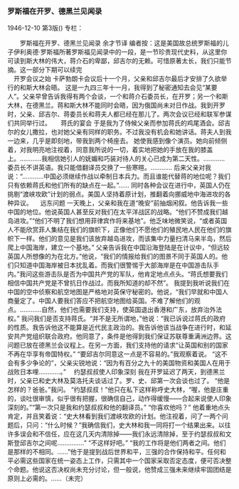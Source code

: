### 罗斯福在开罗、德黑兰见闻录

1946-12-10
第3版()
专栏：

　　罗斯福在开罗、德黑兰见闻录
    余才节译
    编者按：这是美国故总统罗斯福的儿子伊利奥德·罗斯福所著罗斯福见闻录中的一段，是一节珍贵现代史料，从这里你可读到斯大林的伟大，蒋介石的卑鄙，邱吉尔的无赖。可惜原著太长，我们只能节摘。这一部分下期可以续完
　　　　        
  　开罗会议之始
    卡萨勃朗卡会议后十一个月，父亲和邱吉尔最后才安排了久欲举行的和斯大林会晤。
    这是一九四三年十一月，我得到了秘密通知去会见“某要人”。父亲早曾告诉我得有两个会谈，一个和蒋介石委员长，在开罗；另一个和斯大林，在德黑兰。蒋和斯大林不能同时会晤，因为俄国尚未对日作战。我到开罗时，父亲、邱吉尔、蒋委员长和蒋夫人都已经在那儿了。两次会议已经和联军参谋们共同举行过。
　  蒋氏的宴会
    于是我为了侍候父亲而参加蒋氏的鸡尾酒会。邱吉尔的女儿撒拉，也对她父亲有同样的职务。不过我没有机会和她讲话。蒋夫人到我一边来，几乎是即刻地，带我到两个椅座去。
    她使我感到像个演员。她向前倾侧着，对我明亮地注视着，同意我所说的一切，着实地把她的手放在我的膝盖上。…………我相信她引人的妩媚和巧装对待人的关心已成为第二天性。…………
    委员长不讲英语。我只能借翻译员交换了一些寒暄。…………
    后来父亲对我说：“…………中国必须继续作战以牵制日本兵力。而且谁能代替蒋的地位呢？我们只有依赖蒋氏和他们所有的缺点在一起。”……
    同时各种会议在进行中，英国人仍在挑剔“渡峡攻欧”计划的弱点。美国人坚持着原计划，推翻着向挪威地中海进攻的各种异议。
  　远东问题
    一天晚上，父亲和我在道“晚安”前抽烟闲叙。他告诉我一些中国的地位。他说英国人甚至反对我们在太平洋战区的战略。“他们不赞成我们越岛进攻。”“他们不明了我们想用菲律宾作将来基地”。他乏味地微笑说，“或者英国人不能欣赏菲人集结在我们的旗帜下，正像他们不愿他们的殖民地人民在他们的旗帜下一样。他们的意见是我们该放弃越岛进攻，而该集中力量扫清马来半岛，然后爬上中国海岸，建立一个基地。”
    父亲告诉我在中国沿海登陆是在计议中，“但远较英国人所想像的为在北方。”他说，“我们的情报给我们的图景不同于英国人的。他们只知道中国海岸被日本扰乱着。而我们很警惕于大部海岸是在中国游击队手内。”我问这些游击队是否为中国共产党的军队，他肯定地点点头。“蒋氏想要我们相信中国共产党是不曾抗日作战过。而我所知道的却不然”。
    我提到我听说我们在中国的空中侦察和航空地图是严格地对英保守秘密的。他说，“我们早就和中国人商量定了。中国人要我们答应不把航空地图给英国。不难了解他们的观点。…………自然，他们也需要我们支持，使英国退出香港和广东，放弃治外法权。”
    我问我们是否支持蒋氏。“并不是无所谓地，”他说：“我已诉说过蒋氏的政府的性质。我告诉他这不能算是近代民主政治的。我告诉他该当战争在进行时，和延安共产党组织联合政府。他同意了，条件是他得到我们保证苏联尊重满洲边界。这问题已放在德黑兰会议程上。在另一方面，我们支持他的请求“让英国和别的国家不再在华享有帝国特权。”
    “要邱吉尔同意这一点是不容易的。”我观察着说。
    “这不会有多少争论的”，父亲尖锐地说：“因为有百分之九十的美国物资和美国人在用于战败日本哩…………。”
　约瑟叔叔使人印象深刻
    我在开罗延迟了两天，到德黑兰时，父亲已和史大林及莫洛托夫谈话过了。罗、史、邱第一次会谈也过了。
    “他是怎样的？爸爸。”我问。
    “约瑟叔叔！”他只在私下这样称呼史大林，“喔，他是庄重的，谈吐很审慎，似乎很有把握，很确信自己，动作得缓慢——合起来说使人印象深刻的。”“第一次只是我和约瑟叔叔和他的翻译员。”
    “你喜欢他吗？”
    他着重地点头肯定，并且笑着说：“史大林看到我们渡峡攻欧的计划。他注视着，问了一两个问题后，只问：“什么时候？”我确信我们，史大林和我一同将打一个结果出来。以往许多误会和不信任，应在这几天内清除掉——我们永远清除掉，至于约瑟叔叔和文斯登邱吉尔之间呢……………”
    “不这样好吧。”
    “我的工作将是他们两者之间。他们是那样的不相同。……”他于是提到战后世界和平，三强的合作保持和平。任何和平必需这些国家在统一姿态上工作，只需其中一个国家采取否定态度，便可否决整个命题。他说这否决权尚未充分讨论，但一般说，他赞成三强未来继续牢固团结是原则上必需的。……（未完）
